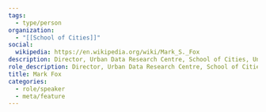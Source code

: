```yaml
---
tags:
  - type/person
organization:
  - "[[School of Cities]]"
social:
  wikipedia: https://en.wikipedia.org/wiki/Mark_S._Fox
description: Director, Urban Data Research Centre, School of Cities, University of Toronto; Distinguished Professor of Urban Systems Engineering.
role_description: Director, Urban Data Research Centre, School of Cities
title: Mark Fox
categories:
  - role/speaker
  - meta/feature
---
```

